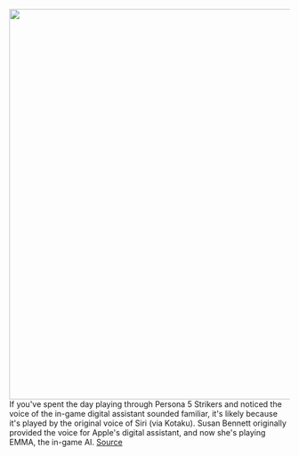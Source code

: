 <img src='https://cdn.vox-cdn.com/thumbor/fNVlfr7MsWxrRh_bTYKRL6gIkI0=/0x0:2880x1542/1200x800/filters:focal(1210x541:1670x1001)/cdn.vox-cdn.com/uploads/chorus_image/image/68864293/Screen_Shot_2021_02_23_at_1.39.59_PM.0.png' width='700px' /><br/>
If you've spent the day playing through Persona 5 Strikers and noticed the voice of the in-game digital assistant sounded familiar, it's likely because it's played by the original voice of Siri (via Kotaku). Susan Bennett originally provided the voice for Apple's digital assistant, and now she's playing EMMA, the in-game AI.
<a href='https://www.theverge.com/2021/2/23/22297917/original-siri-actress-voice-assistant-persona-5-strikers'> Source <a/>